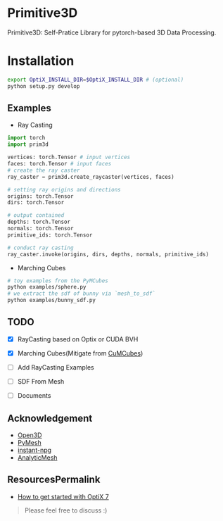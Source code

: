 # Primitive3D

Primitive3D: Self-Pratice Library for pytorch-based 3D Data Processing.

# Installation
```sh
export OptiX_INSTALL_DIR=$OptiX_INSTALL_DIR # (optional)
python setup.py develop
```

## Examples

- Ray Casting
```python
import torch
import prim3d

vertices: torch.Tensor # input vertices
faces: torch.Tensor # input faces
# create the ray caster
ray_caster = prim3d.create_raycaster(vertices, faces)

# setting ray origins and directions
origins: torch.Tensor
dirs: torch.Tensor

# output contained
depths: torch.Tensor
normals: torch.Tensor
primitive_ids: torch.Tensor

# conduct ray casting
ray_caster.invoke(origins, dirs, depths, normals, primitive_ids)
```

- Marching Cubes
```sh
# toy examples from the PyMCubes
python examples/sphere.py
# we extract the sdf of bunny via `mesh_to_sdf`
python examples/bunny_sdf.py
```

## TODO
- [x] RayCasting based on Optix or CUDA BVH
- [x] Marching Cubes(Mitigate from [CuMCubes](https://github.com/lzhnb/CuMCubes))
- [ ] Add RayCasting Examples
- [ ] SDF From Mesh
- [ ] Documents


## Acknowledgement
- [Open3D](https://github.com/isl-org/Open3D)
- [PyMesh](https://github.com/PyMesh/PyMesh)
- [instant-npg](https://github.com/NVlabs/instant-ngp)
- [AnalyticMesh](https://github.com/Gorilla-Lab-SCUT/AnalyticMesh)

## ResourcesPermalink
- [How to get started with OptiX 7](https://developer.nvidia.com/blog/how-to-get-started-with-optix-7/)

> Please feel free to discuss :)
